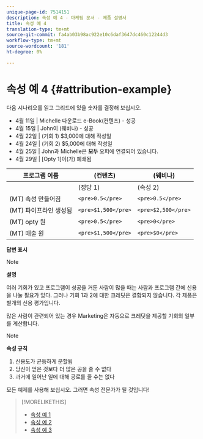 ```yaml
---
unique-page-id: 7514151
description: 속성 예 4 - 마케팅 문서 - 제품 설명서
title: 속성 예 4
translation-type: tm+mt
source-git-commit: fa4ab03b98ac922e10c6daf3647dc460c12244d3
workflow-type: tm+mt
source-wordcount: '181'
ht-degree: 0%

---
```



# 속성 예 4 {#attribution-example}

다음 시나리오를 읽고 그리드에 있을 숫자를 결정해 보십시오.

* 4월 11일 | Michelle 다운로드 e-Book(컨텐츠) - 성공
* 4월 15일 | John이 (웨비나) - 성공
* 4월 22일 | (기회 1) $3,000에 대해 작성일
* 4월 24일 | (기회 2) $5,000에 대해 작성일
* 4월 25일 | John과 Michelle은 **모두** 오퍼에 연결되어 있습니다.
* 4월 29일 | [Opty 1]이(가) 폐쇄됨

| 프로그램 이름 | (컨텐츠) | (웨비나) |
|---|---|---|
|  | (정당 1) | (속성 2) | (정당 1) | (속성 2) |
| (MT) 속성 만들어짐 | `<pre>0.5</pre>` | `<pre>0.5</pre>` | `<pre>0.5</pre>` | `<pre>0.5</pre>` |
| (MT) 파이프라인 생성됨 | `<pre>$1,500</pre>` | `<pre>$2,500</pre>` | `<pre>$1,500</pre>` | `<pre>$2,500</pre>` |
| (MT) opty 원 | `<pre>0.5</pre>` | `<pre>0</pre>` | `<pre>0.5</pre>` | `<pre>0</pre>` |
| (MT) 매출 원 | `<pre>$1,500</pre>` | `<pre>$0</pre>` | `<pre>$1,500</pre>` | `<pre>$0</pre>` |

**답변 표시**

>[!NOTE]
>
>**설명**
>
>여러 기회가 있고 프로그램이 성공을 거둔 사람이 많을 때는 사람과 프로그램 간에 신용을 나눌 필요가 있다. 그러나 기회 1과 2에 대한 크레딧은 결합되지 않습니다. 각 제품은 별개의 신용 평가입니다.
>
>많은 사람이 관련되어 있는 경우 Marketing은 자동으로 크레딧을 제공할 기회의 일부를 계산합니다.

>[!NOTE]
>
>**속성 규칙**
>
>1. 신용도가 균등하게 분할됨
>1. 당신이 얻은 것보다 더 많은 공을 줄 수 없다
>1. 과거에 일어난 일에 대해 공로를 줄 수는 없다


모든 예제를 사용해 보십시오. 그러면 속성 전문가가 될 것입니다!

>[!MORELIKETHIS]
>
>* [속성 예 1](/help/marketo/product-docs/reporting/revenue-cycle-analytics/revenue-tools/attribution/attribution-example-1.md)
>* [속성 예 2](/help/marketo/product-docs/reporting/revenue-cycle-analytics/revenue-tools/attribution/attribution-example-2.md)
>* [속성 예 3](/help/marketo/product-docs/reporting/revenue-cycle-analytics/revenue-tools/attribution/attribution-example-3.md)


